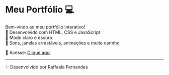 # Meu Portfólio 💻

Bem-vindo ao meu portfólio interativo!  
💜 Desenvolvido com HTML, CSS e JavaScript  
🌙 Modo claro e escuro  
🎵 Sons, janelas arrastáveis, animações e muito carinho

🔗 Acesse: [Clique aqui]()

---
✨ Desenvolvido por Raffaela Fernandes
